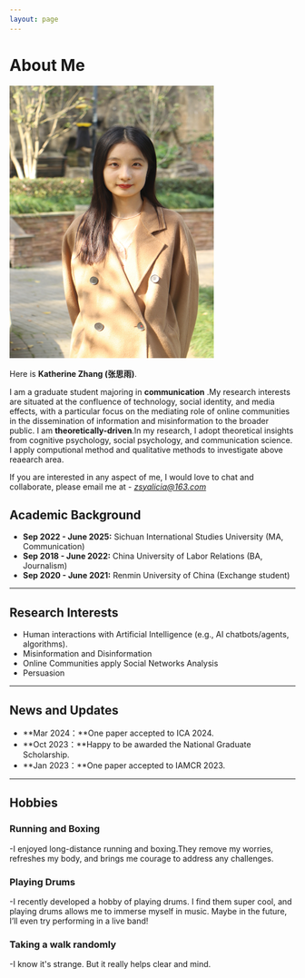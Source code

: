 ```yaml
---
layout: page
---
```


# About Me

<img src="images/caihanlin.jpg" class="floatpic" width="360" height="480">

Here is **Katherine Zhang (张思雨)**.

I am a graduate student majoring in **communication** .My research interests are situated at the confluence of technology, social identity, and media effects, with a particular focus on the mediating role of online communities in the dissemination of information and misinformation to the broader public. 
I am **theoretically-driven**.In my research, I adopt theoretical insights from cognitive psychology, social psychology, and communication science. I apply computional method and qualitative methods to investigate above reaearch area.

If you are interested in any aspect of me, I would love to chat and collaborate, please email me at - *zsyalicia@163.com*

## Academic Background

- **Sep 2022 - June 2025:** Sichuan International Studies University (MA, Communication)
- **Sep 2018 - June 2022:** China University of Labor Relations (BA, Journalism)
- **Sep 2020 - June 2021:** Renmin University of China (Exchange student)

---

## Research Interests

- Human interactions with Artificial Intelligence (e.g., AI chatbots/agents, algorithms).
- Misinformation and Disinformation
- Online Communities apply Social Networks Analysis
- Persuasion

---

## News and Updates

- **Mar 2024：**One paper accepted to ICA 2024.
- **Oct 2023：**Happy to be awarded the National Graduate Scholarship.
- **Jan 2023：**One paper accepted to IAMCR 2023.

---

## Hobbies

### Running and Boxing

-I enjoyed long-distance running and boxing.They remove my worries, refreshes my body, and brings me courage to address any challenges.

### Playing Drums

-I recently developed a hobby of playing drums. I find them super cool, and playing drums allows me to immerse myself in music. Maybe in the future, I’ll even try performing in a live band!

### Taking a walk randomly
-I know it's strange. But it really helps clear and mind.
